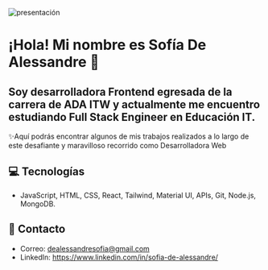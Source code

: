 ![presentación](https://github.com/user-attachments/assets/eefdd4fe-6db2-496f-a85a-82386ac40f6d)




# ¡Hola! Mi nombre es Sofía De Alessandre 🚀

## Soy desarrolladora Frontend egresada de la carrera de ADA ITW y actualmente me encuentro estudiando Full Stack Engineer en Educación IT.

✨Aquí podrás encontrar algunos de mis trabajos realizados a lo largo de este desafiante y maravilloso recorrido como Desarrolladora Web

## 💻 Tecnologías 
- JavaScript, HTML, CSS, React, Tailwind, Material UI, APIs, Git, Node.js, MongoDB.

## 📩 Contacto
- Correo: dealessandresofia@gmail.com
- LinkedIn: https://www.linkedin.com/in/sofia-de-alessandre/

  
  
